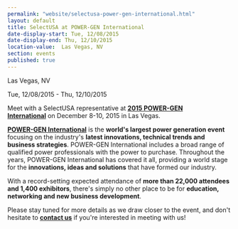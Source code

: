 ```yaml
---
permalink: "website/selectusa-power-gen-international.html"
layout: default
title: SelectUSA at POWER-GEN International
date-display-start: Tue, 12/08/2015
date-display-end: Thu, 12/10/2015
location-value:  Las Vegas, NV  
section: events
published: true
---
```

 Las Vegas, NV       

 Tue, 12/08/2015 - Thu, 12/10/2015

Meet with a SelectUSA representative at **[2015&nbsp;POWER-GEN International](http://www.power-gen.com/index.html)**&nbsp;on December 8-10, 2015 in Las Vegas.

**[POWER-GEN International](http://www.power-gen.com/index.html)** is the **world's largest power generation event** focusing on the industry's **latest innovations, technical trends and business strategies**. POWER-GEN International includes a broad range of qualified power professionals with the power to purchase. Throughout the years, POWER-GEN International has covered it all, providing a world stage for the **innovations, ideas and solutions** that have formed our industry.

With a record-setting expected attendance of **more than 22,000 attendees and 1,400 exhibitors**, there's simply no other place to be for **education, networking and new business development**.

Please stay tuned for more details as we draw closer to the event, and&nbsp;don't hesitate to&nbsp;**[contact us](/contact-us)**&nbsp;if you're interested in meeting with us!
   